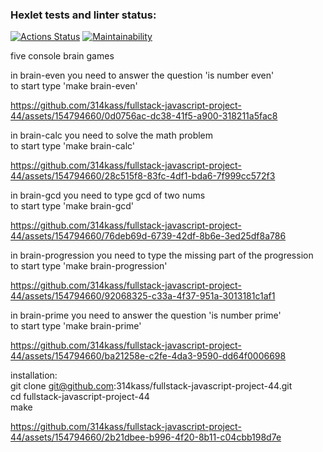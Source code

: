 ### Hexlet tests and linter status:
[![Actions Status](https://github.com/pikassos/fullstack-javascript-project-44/actions/workflows/hexlet-check.yml/badge.svg)](https://github.com/pikassos/fullstack-javascript-project-44/actions)
[![Maintainability](https://api.codeclimate.com/v1/badges/769edc94ab584c4217da/maintainability)](https://codeclimate.com/github/314kass/fullstack-javascript-project-44/maintainability)

five console brain games

 
in brain-even you need to answer the question 'is number even'  
to start type 'make brain-even'  

https://github.com/314kass/fullstack-javascript-project-44/assets/154794660/0d0756ac-dc38-41f5-a900-318211a5fac8

in brain-calc you need to solve the math problem  
to start type 'make brain-calc'  

https://github.com/314kass/fullstack-javascript-project-44/assets/154794660/28c515f8-83fc-4df1-bda6-7f999cc572f3  

in brain-gcd you need to type gcd of two nums  
to start type 'make brain-gcd'  

https://github.com/314kass/fullstack-javascript-project-44/assets/154794660/76deb69d-6739-42df-8b6e-3ed25df8a786

in brain-progression you need to type the missing part of the progression  
to start type 'make brain-progression'  

https://github.com/314kass/fullstack-javascript-project-44/assets/154794660/92068325-c33a-4f37-951a-3013181c1af1

in brain-prime you need to answer the question 'is number prime'  
to start type 'make brain-prime'  

https://github.com/314kass/fullstack-javascript-project-44/assets/154794660/ba21258e-c2fe-4da3-9590-dd64f0006698


installation:  
git clone git@github.com:314kass/fullstack-javascript-project-44.git  
cd fullstack-javascript-project-44  
make



https://github.com/314kass/fullstack-javascript-project-44/assets/154794660/2b21dbee-b996-4f20-8b11-c04cbb198d7e





